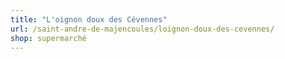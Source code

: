 ```yaml
---
title: "L'oignon doux des Cévennes"
url: /saint-andre-de-majencoules/loignon-doux-des-cevennes/
shop: supermarché
---
```

